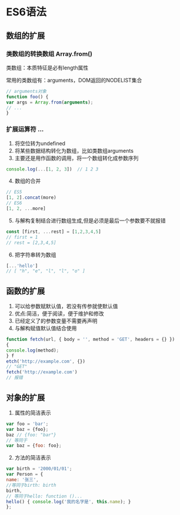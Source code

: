 # ES6语法

## 数组的扩展

### 类数组的转换数组 Array.from()

类数组：本质特征是必有length属性

常用的类数组有：arguments，DOM返回的NODELIST集合

```js
// arguments对象
function foo() {
var args = Array.from(arguments);
// ...
}
```

### 扩展运算符 ...

1. 将空位转为undefined
2. 将某些数据结构转化为数组，比如类数组arguments
3. 主要还是用作函数的调用，将一个数组转化成参数序列
```js
console.log(...[1, 2, 3])  // 1 2 3
```
4. 数组的合并

```js
// ES5  
[1, 2].concat(more)  
// ES6  
[1, 2, ...more] 
```
5. 与解构复制结合进行数组生成,但是必须是最后一个参数要不就报错

```js
const [first, ...rest] = [1,2,3,4,5]
// first = 1
// rest = [2,3,4,5]
```
6. 把字符串转为数组

```js
[...'hello']  
// [ "h", "e", "l", "l", "o" ] 
```

## 函数的扩展

1. 可以给参数赋默认值，若没有传参就使默认值
2. 优点:简洁，便于阅读，便于维护和修改
3. 已经定义了的参数变量不需要再声明
4. 与解构赋值默认值结合使用

```js
function fetch(url, { body = '', method = 'GET', headers = {} })
{
console.log(method);
} f
etch('http://example.com', {})
// "GET"
fetch('http://example.com')
// 报错
```

## 对象的扩展

1. 属性的简洁表示

```js
var foo = 'bar';
var baz = {foo};
baz // {foo: "bar"}
// 等同于
var baz = {foo: foo};
```

2. 方法的简洁表示

```js
var birth = '2000/01/01';
var Person = {
name: '张三',
//等同于birth: birth
birth,
// 等同于hello: function ()...
hello() { console.log('我的名字是', this.name); }
};
```

